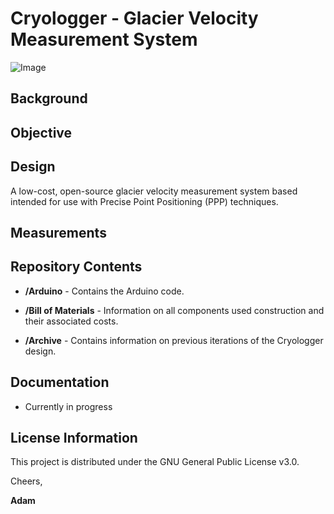 # Cryologger - Glacier Velocity Measurement System
![Image](https://github.com/adamgarbo/Cryologger_Glacier_Velocity_Measurement_System/blob/main/Archive/v1.0/Images/DSC_1890.JPG)

## Background

## Objective

## Design
A low-cost, open-source glacier velocity measurement system based intended for use with Precise Point Positioning (PPP) techniques.

## Measurements

## Repository Contents
* **/Arduino** - Contains the Arduino code.

* **/Bill of Materials** - Information on all components used construction and their associated costs.

* **/Archive** - Contains information on previous iterations of the Cryologger design.

## Documentation
* Currently in progress

## License Information
This project is distributed under the GNU General Public License v3.0.

Cheers,

**Adam**

